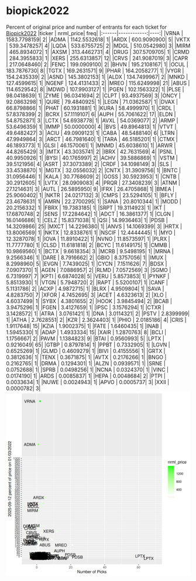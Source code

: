 # biopick2022
Percent of original price and number of entrants for each ticket for [Biopick2022](https://twitter.com/hashtag/Biopick2022)
|ticker |   nrml_price| freq|
|:------|------------:|----:|
|VRNA   | 1583.7798159|    2|
|ADMA   | 1142.5532618|    1|
|ARDX   |  600.9090900|    5|
|VKTX   |  539.3478257|    4|
|LQDA   |  533.6755725|    2|
|MDGL   |  510.0542980|    3|
|MIRM   |  465.8934072|    1|
|AXSM   |  313.4462731|    4|
|DRUG   |  307.5709705|    1|
|CRMD   |  284.3955833|    1|
|XERS   |  255.6313857|   12|
|CRVS   |  241.9087019|    3|
|CAPR   |  217.0648460|    2|
|FENC   |  199.0909100|    2|
|BHVN   |  195.2108167|    1|
|OCUL   |  183.7876730|    8|
|TGTX   |  169.2631571|    9|
|PHAR   |  164.2058277|    1|
|VYGR   |  154.2435339|    2|
|ASND   |  145.3802153|    1|
|ALDX   |  134.7499967|    2|
|MNKD   |  127.4599615|    1|
|NGENF  |  124.4131433|    2|
|MREO   |  115.6249998|   21|
|ABUS   |  114.6529542|    8|
|MDWD   |  107.9903127|    1|
|PGEN   |  102.1563322|    1|
|PLSE   |   98.0418639|    1|
|ZYME   |   96.0341694|    2|
|CLPT   |   93.4937569|    3|
|ONCY   |   92.0863298|    1|
|QURE   |   79.4840925|    1|
|LEGN   |   71.0362587|    1|
|DVAX   |   66.8798866|    1|
|PHAT   |   60.1931881|    1|
|KURA   |   58.4999970|    1|
|CRDL   |   57.8378399|    2|
|BCRX   |   57.1119107|    6|
|AUPH   |   55.7061622|   17|
|ELDN   |   54.8752871|    3|
|LCTX   |   54.6938778|    1|
|AVXL   |   54.0369077|    2|
|ARMP   |   53.6496359|    1|
|IMMP   |   50.0000000|    4|
|BVS    |   49.8964813|    1|
|VTVT   |   49.6482427|    3|
|ACIU   |   49.0909123|    1|
|CABA   |   48.5488140|    6|
|LTRN   |   47.9949864|    3|
|ARCT   |   46.7981640|    1|
|TARA   |   46.5185201|    1|
|CTMX   |   46.1893773|    1|
|GLSI   |   46.1570061|    1|
|MNMD   |   45.6038610|    1|
|ARWR   |   44.8265429|    3|
|IMTX   |   43.3035741|    2|
|IBRX   |   42.7631569|    4|
|PSNL   |   40.9950926|    1|
|BYSI   |   40.1765997|    2|
|ACHV   |   39.5886869|    1|
|VSTM   |   39.5121956|    4|
|ASRT   |   37.3073389|    2|
|CRDF   |   34.1098149|    3|
|SLS    |   33.4538870|    1|
|MGTX   |   32.0556032|    2|
|CNTX   |   31.3909756|    1|
|BNTC   |   31.0956446|    1|
|KALA   |   30.7768609|    2|
|GOSS   |   30.5923953|    1|
|CNTB   |   30.2912605|    1|
|LVTX   |   28.0909083|    4|
|PRQR   |   27.3408239|    3|
|ATNM   |   27.1214631|    3|
|AUTL   |   26.5895950|    9|
|IFRX   |   26.4705868|    1|
|BMEA   |   25.9060402|    1|
|NKTR   |   24.0217132|    3|
|CMPS   |   23.5294105|    1|
|BFLY   |   23.4678631|    1|
|AMRN   |   22.2700295|    1|
|SANA   |   20.8010344|    1|
|MODD   |   20.2156332|    1|
|FBRX   |   19.7383185|    1|
|SRPT   |   19.3114923|    1|
|IKT    |   17.6870748|    2|
|SENS   |   17.2284642|    1|
|ADCT   |   16.3861377|    1|
|CLGN   |   16.0146686|    1|
|CELZ   |   15.8371038|    1|
|QSI    |   14.9936463|    1|
|PDSB   |   14.3209866|   25|
|MXCT   |   14.2296380|    1|
|ANVS   |   14.1069399|    3|
|HRTX   |   13.8006569|    1|
|NKTX   |   12.8338761|    1|
|NSCIF  |   12.4444445|    1|
|MYO    |   12.3287078|    1|
|IOVA   |   11.8910422|    1|
|NVNO   |   11.8573597|    1|
|PLRX   |   11.7777780|    1|
|CLSD   |   11.6181818|    2|
|BCYC   |   11.6149175|    1|
|CMMB   |   10.9869560|    1|
|BCTX   |    9.6618354|    3|
|MCRB   |    9.5498195|    1|
|MRNA   |    9.2566346|    1|
|DARE   |    8.7916662|    2|
|GBIO   |    8.3757056|    1|
|IMUX   |    8.2998960|    5|
|EVGN   |    7.7439025|    1|
|CYCN   |    7.1511626|    7|
|BDSX   |    7.0907370|    1|
|AGEN   |    7.0886957|    2|
|RLMD   |    7.0572569|    3|
|SGMO   |    6.7319997|    7|
|KPTI   |    6.6874028|    5|
|VERU   |    5.8573853|    1|
|PYNKF  |    5.8513930|    1|
|VTGN   |    5.7948720|    2|
|RAPT   |    5.5200107|    1|
|CANF   |    5.1131786|    2|
|ACXP   |    4.9872715|    1|
|BLRX   |    4.9509804|    1|
|SAVA   |    4.8283750|    7|
|XFOR   |    4.7452695|    3|
|ACET   |    4.6323613|    2|
|XLO    |    4.6037499|    1|
|SYBX   |    4.3801655|    2|
|HOOK   |    3.9845494|    2|
|BCAB   |    3.9475296|    1|
|FGEN   |    3.4127659|    1|
|IPSC   |    3.1576294|    1|
|CTXR   |    3.1428572|    1|
|ATRA   |    3.0761421|    1|
|DNA    |    3.0114321|    2|
|PSTV   |    2.8399999|    1|
|ATHA   |    2.7628551|    2|
|KZR    |    2.3624403|    1|
|PHIO   |    2.0185186|    4|
|CRIS   |    1.9117648|   15|
|KZIA   |    1.9002375|    1|
|FATE   |    1.6460435|    1|
|INAB   |    1.5945330|    1|
|ADAP   |    1.4933334|   15|
|XAIR   |    1.2870763|    8|
|BCLI   |    1.1756667|    2|
|PAVM   |    1.1384823|    9|
|BTAI   |    0.9560993|    5|
|LPTX   |    0.9216049|   65|
|GTBP   |    0.8797814|    1|
|PPBT   |    0.7332905|    1|
|LGVN   |    0.6525269|    1|
|GLMD   |    0.4609279|    1|
|BIVI   |    0.4155556|    1|
|GRTX   |    0.3812636|    1|
|TENX   |    0.3671875|    1|
|AVTX   |    0.2176266|    1|
|BNGO   |    0.2162765|    1|
|DRMA   |    0.1294301|    1|
|ALZN   |    0.0939571|    1|
|SRNE   |    0.0752688|    1|
|SPRB   |    0.0498256|    1|
|NCNA   |    0.0324370|    1|
|VINC   |    0.0174190|    1|
|ARDS   |    0.0085837|    1|
|HEPA   |    0.0048684|    2|
|PTPI   |    0.0033634|    1|
|NUWE   |    0.0024943|    1|
|APVO   |    0.0005737|    3|
|XXII   |    0.0000782|    3|
![retvspicks](biopicks.png?raw=true)
